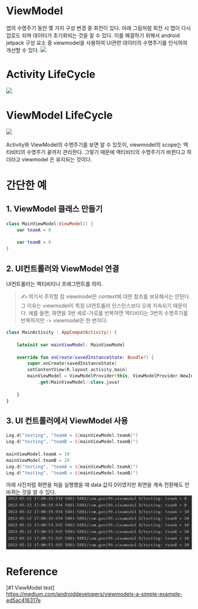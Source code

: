 # ViewModel
앱의 수명주기 동안 몇 가지 구성 변경 중 회전이 있다.
아래 그림처럼 회전 시 앱이 다시 업로드 되며 데이터가 초기화되는 것을 알 수 있다. 이를 해결하기 위해서 android jetpack 구성 요소 중 viewmodel을 사용하여 UI관련 데이터의 수명주기를 인식하여 개선할 수 있다.
<img src="https://miro.medium.com/max/1400/1*kZ5CiWnpSC0-aQeModzpNA.gif">

# Activity LifeCycle
<img src="https://miro.medium.com/max/1026/1*CGGROXWhl8dTko1GdDeFsA.png">

# ViewModel LifeCycle
<img src="https://miro.medium.com/max/1044/1*3Kr2-5HE0TLZ4eqq8UQCkQ.png">

Activity와 ViewModel의 수명주기를 보면 알 수 있듯이, viewmodel의 scope는 액티비티의 수명주기 끝까지 관리한다. 그렇기 때문에 액티비티의 수명주기가 바뀐다고 하더라고 viewmodel 은 유지되는 것이다.

# 간단한 예
## 1. ViewModel 클래스 만들기
```kt
class MainViewModel:ViewModel() {
    var teamA = 0

    var teamB = 0
}
```

## 2. UI컨트롤러와 ViewModel 연결
UI컨트롤러는 액티비티나 프래그먼트를 의미.<br>
> ✍ 여기서 주의할 점 viewmodel은 context에 대한 참조를 보유해서는 안된다. 그 이유는 viewmodel이 특정 UI컨트롤러 인스턴스보다 오래 지속되기 때문이다. 예를 들면, 화면을 3번 세로-가로를 반복하면 액티비티는 3번의 수명주기를 반복하지만 -> viewmodel은 한 번이다.
```kt
class MainActivity : AppCompatActivity() {

    lateinit var mainViewModel: MainViewModel

    override fun onCreate(savedInstanceState: Bundle?) {
        super.onCreate(savedInstanceState)
        setContentView(R.layout.activity_main)
        mainViewModel = ViewModelProvider(this, ViewModelProvider.NewInstanceFactory())
            .get(MainViewModel::class.java)

    }
}
```

## 3. UI 컨트롤러에서 ViewModel 사용
```kt
Log.d("testing", "teamA = ${mainViewModel.teamA}")
Log.d("testing", "teamB = ${mainViewModel.teamB}")

mainViewModel.teamA = 10
mainViewModel.teamB = 20
Log.d("testing", "teamA = ${mainViewModel.teamA}")
Log.d("testing", "teamB = ${mainViewModel.teamB}")
```
아래 사진처럼 화면을 처음 실행했을 때 data 값이 0이였지만 화면을 계속 전환해도 안바뀌는 것을 알 수 있다.
<img src="viewmodel_data.PNG">


# Reference
[#1 ViewModel test]<br>
https://medium.com/androiddevelopers/viewmodels-a-simple-example-ed5ac416317e